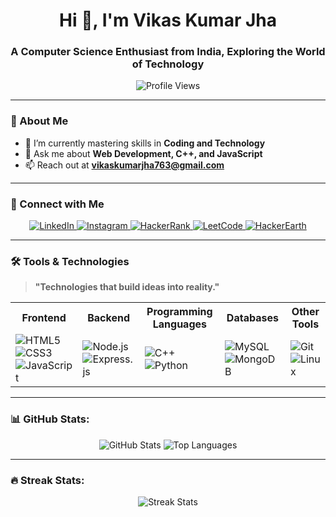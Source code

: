 <h1 align="center">Hi 👋, I'm Vikas Kumar Jha</h1>
<h3 align="center">A Computer Science Enthusiast from India, Exploring the World of Technology</h3>

<p align="center">
  <img src="https://komarev.com/ghpvc/?username=vikasjha11&label=Profile%20Views&color=0e75b6&style=flat" alt="Profile Views" />
</p>

---

### 🌱 About Me
- 🔭 I’m currently mastering skills in **Coding and Technology**
- 💬 Ask me about **Web Development, C++, and JavaScript**
- 📫 Reach out at **vikaskumarjha763@gmail.com**

---

### 📱 Connect with Me
<p align="center">
  <a href="https://linkedin.com/in/vikas-kumar-jha-6716a7293" target="_blank">
    <img src="https://img.shields.io/badge/LinkedIn-0A66C2?style=for-the-badge&logo=linkedin&logoColor=white" alt="LinkedIn" />
  </a>
  <a href="https://instagram.com/vikas_jha_19" target="_blank">
    <img src="https://img.shields.io/badge/Instagram-E4405F?style=for-the-badge&logo=instagram&logoColor=white" alt="Instagram" />
  </a>
  <a href="https://www.hackerrank.com/vikasjha19" target="_blank">
    <img src="https://img.shields.io/badge/HackerRank-2EC866?style=for-the-badge&logo=hackerrank&logoColor=white" alt="HackerRank" />
  </a>
  <a href="https://www.leetcode.com/vikas_jha_19" target="_blank">
    <img src="https://img.shields.io/badge/LeetCode-FFA116?style=for-the-badge&logo=leetcode&logoColor=black" alt="LeetCode" />
  </a>
  <a href="https://www.hackerearth.com/@vikaskumarjha763" target="_blank">
    <img src="https://img.shields.io/badge/HackerEarth-323754?style=for-the-badge&logo=hackerearth&logoColor=white" alt="HackerEarth" />
  </a>
</p>

---

### 🛠️ Tools & Technologies
> **"Technologies that build ideas into reality."**

<table>
  <tr>
    <th>Frontend</th>
    <th>Backend</th>
    <th>Programming Languages</th>
    <th>Databases</th>
    <th>Other Tools</th>
  </tr>
  <tr>
    <td>
      <img src="https://img.shields.io/badge/HTML5-E34F26?style=for-the-badge&logo=html5&logoColor=white" alt="HTML5" />
      <img src="https://img.shields.io/badge/CSS3-1572B6?style=for-the-badge&logo=css3&logoColor=white" alt="CSS3" />
      <img src="https://img.shields.io/badge/JavaScript-F7DF1E?style=for-the-badge&logo=javascript&logoColor=black" alt="JavaScript" />
    </td>
    <td>
      <img src="https://img.shields.io/badge/Node.js-339933?style=for-the-badge&logo=node.js&logoColor=white" alt="Node.js" />
      <img src="https://img.shields.io/badge/Express.js-000000?style=for-the-badge&logo=express&logoColor=white" alt="Express.js" />
    </td>
    <td>
      <img src="https://img.shields.io/badge/C++-00599C?style=for-the-badge&logo=cplusplus&logoColor=white" alt="C++" />
      <img src="https://img.shields.io/badge/Python-3776AB?style=for-the-badge&logo=python&logoColor=white" alt="Python" />
    </td>
    <td>
      <img src="https://img.shields.io/badge/MySQL-4479A1?style=for-the-badge&logo=mysql&logoColor=white" alt="MySQL" />
      <img src="https://img.shields.io/badge/MongoDB-47A248?style=for-the-badge&logo=mongodb&logoColor=white" alt="MongoDB" />
    </td>
    <td>
      <img src="https://img.shields.io/badge/Git-F05032?style=for-the-badge&logo=git&logoColor=white" alt="Git" />
      <img src="https://img.shields.io/badge/Linux-FCC624?style=for-the-badge&logo=linux&logoColor=black" alt="Linux" />
    </td>
  </tr>
</table>

---

### 📊 GitHub Stats:
<p align="center">
  <img src="https://github-readme-stats.vercel.app/api?username=vikasjha11&show_icons=true&theme=radical" alt="GitHub Stats" />
  <img src="https://github-readme-stats.vercel.app/api/top-langs/?username=vikasjha11&layout=compact&theme=radical" alt="Top Languages" />
</p>

---

### 🔥 Streak Stats:
<p align="center">
  <img src="https://github-readme-streak-stats.herokuapp.com/?user=vikasjha11&theme=radical" alt="Streak Stats" />
</p>
